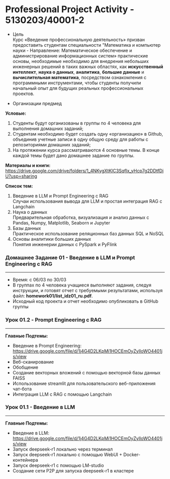 # Professional Project Activity - 5130203/40001-2  

* Цель   
Курс «Введение профессиональную деятельность» призван предоставить студентам специальности "Математика и компьютер науки - Направление: Математическое обеспечение и администрирование информационных систем» практические основы, необходимые необходимо для внедрения небольших инженерных решений в таких важных областях, как **искусственный интеллект**, **наука о данных**, **аналитика**, **большие данные** и **вычислительная математика**, посредством ознакомления с программными инструментами, чтобы студенты получили начальный опыт для будущих реальных профессиональных проектов.  

* Организации предмед  

**Условые:**
1) Студенты будут организованы в группы по 4 человека для выполнения домашних заданий;  
2) Студентам необходимо будет создать одну «организацию» в Github, объединив учетные записи в одну общую среду для работы с репозиториями домашних заданий;  
3) На протяжении курса рассматриваются 4 основные темы. В конце каждой темы будет дано домашнее задание по группы.  
  
**Материалы и книги:**  
https://drive.google.com/drive/folders/1_4NKygXtKlC3Sqflx_yHcp7g2DDtfDiU?usp=sharing   
  
**Список тем:**  
1) Введение в LLM и Prompt Engineering с RAG   
Случаи использования вывода для LLM и простая интеграция RAG с Langchain  
2) Наука о данных   
Предварительная обработка, визуализация и анализ данных с Pandas, Numpy, Matplotlib, Seaborn и Jupyter
3) Базы данных   
Практическое использование реляционных баз данных SQL и NoSQL
4) Основы аналитики больших данных  
Понятия инженерии данных с PySpark и PyFlink  
  
### Домашнее Задание 01 - Введение в LLM и Prompt Engineering с RAG 
---------------------------------------------------------------------  
* Время: с 06/03 по 30/03  
* В группах по 4 человека учащиеся выполняют задания, следуя инструкции, и готовят отчет с требуемыми результатами, используя файл:
   **homework01/list_idz01_ru.pdf**.
* Исходный код проекта и отчет необходимо опубликовать в GitHub группы  
   
### Урок 01.2 - Prompt Engineering с RAG   
------------------------------------------  

**Главные Подтемы:**  
  * Введение в Prompt Engineering: https://drive.google.com/file/d/1j4G4D2LKpMi1HOCEmOyZylloWO4401js/view  
  * Веб-сканирование  
  * Обобщение  
  * Создание векторных вложений с помощью векторной базы данных FAISS  
  * Использование streamlit для пользовательского веб-приложения чат-бота  
  * Интеграция LLM с RAG с помощью Langchain  
  
### Урок 01.1 - Введение в LLM  
---------------------------------  

**Главные Подтемы:**  
  * Введение в LLM: https://drive.google.com/file/d/1j4G4D2LKpMi1HOCEmOyZylloWO4401js/view    
  * Запуск deepseek-r1 локально через терминал  
  * Запуск deepseek-r1 локально с помощью WebUI + Docker-контейнера  
  * Запуск deepseek-r1 с помощью LM-studio  
  * Создание сети P2P для запуска deepseek-r1 в кластере  


